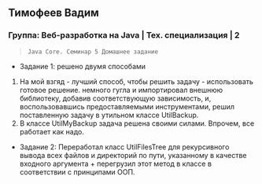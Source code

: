 ## Тимофеев Вадим

### Группа: Веб-разработка на Java | Тех. специализация | 2

> `Java Core. Семинар 5 Домашнее задание`

* Задание 1: решено двумя способами
1) На мой взгяд - лучший способ, чтобы решить задачу - использовать готовое решение. немного гугла и импортировал 
внешнюю библиотеку, добавив соответствующую зависимость, и, воспользовавшись предоставляемыми инструментами, 
решил поставленную задачу в утильном классе UtilBackup.
2) В классе UtilMyBackup задача решена своими силами. Впрочем, все работает как надо.

* Задание 2:
Переработал класс UtilFilesTree для рекурсивного вывода всех файлов и директорий по пути, указанному в качестве входного 
аргумента + перегрузил этот метод в классе в соответствии с принципами ООП. 


